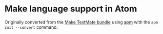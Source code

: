 # Make language support in Atom

Originally converted from the [Make TextMate bundle](https://github.com/textmate/make.tmbundle)
using [apm](https://github.com/atom/apm) with the `apm init --convert` command.
